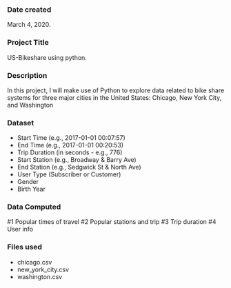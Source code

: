 ### Date created
March 4, 2020.

### Project Title
US-Bikeshare using python.

### Description
In this project, I will make use of Python to explore data related to bike share systems for three major cities in the United States: Chicago, New York City, and Washington

### Dataset
- Start Time (e.g., 2017-01-01 00:07:57)
- End Time (e.g., 2017-01-01 00:20:53)
- Trip Duration (in seconds - e.g., 776)
- Start Station (e.g., Broadway & Barry Ave)
- End Station (e.g., Sedgwick St & North Ave)
- User Type (Subscriber or Customer)
- Gender
- Birth Year

### Data Computed
#1 Popular times of travel
#2 Popular stations and trip
#3 Trip duration
#4 User info

### Files used
- chicago.csv 
- new_york_city.csv
- washington.csv
